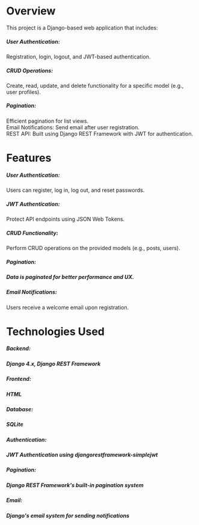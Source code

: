 <h1>Overview</h1>
<p>This project is a Django-based web application that includes:</p>

<h5>User Authentication: </h5>Registration, login, logout, and JWT-based authentication.
<br>
<h5>CRUD Operations:</h5> Create, read, update, and delete functionality for a specific model (e.g., user profiles).<br>
<h5>Pagination: </h5>Efficient pagination for list views.<br>
Email Notifications:</h5> Send email after user registration.<br>
REST API: </h5>Built using Django REST Framework with JWT for authentication.<br>
<h1>Features</h1>
<h5>User Authentication: </h5>Users can register, log in, log out, and reset passwords.<br>
<h5>JWT Authentication: </h5>Protect API endpoints using JSON Web Tokens.<br>
<h5>CRUD Functionality: </h5>Perform CRUD operations on the provided models (e.g., posts, users).<br>
<h5>Pagination: <h5>Data is paginated for better performance and UX.<br>
<h5>Email Notifications:</h5> Users receive a welcome email upon registration.<br>
<h1>Technologies Used</h1>
<h5>Backend: <h5>Django 4.x, Django REST Framework<br>
<h5>Frontend:<h5> HTML <br>
<h5>Database:<h5>  SQLite <br>
<h5>Authentication:<h5> JWT Authentication using djangorestframework-simplejwt <br>
<h5>Pagination:<h5> Django REST Framework's built-in pagination system <br>
<h5>Email:<h5> Django's email system for sending notifications <br>
